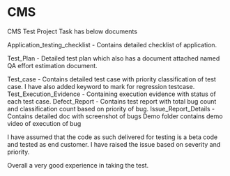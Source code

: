 # CMS
CMS Test Project
Task has below documents

Application_testing_checklist - Contains detailed checklist of application.

Test_Plan - Detailed test plan which also has a document attached named QA effort estimation document.

Test_case - Contains detailed test case with priority classification of test case. 
	I have also added keyword to mark for regression testcase.
Test_Execution_Evidence - Containing execution evidence with status of each test case.
Defect_Report - Contains test report with total bug count and classification count based on priority of bug.
Issue_Report_Details - Contains detailed doc with screenshot of bugs
Demo folder contains demo video of execution of bug


I have assumed that the code as such delivered for testing is a beta code and tested as end customer. I have raised the issue based on 
severity and priority.

Overall a very good experience in taking the test.
